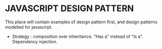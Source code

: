 # JAVASCRIPT DESIGN PATTERN

This place will contain examples of design pattern first, and design patterns
modelled for javascirpt.

- Strategy : composition over inheritance. "Has a"  instead of "Is a". Dependency injection.